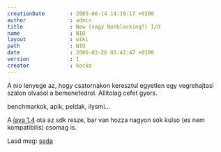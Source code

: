 ```yaml
---
creationDate        : 2005-06-14 14:19:17 +0200 
author              : admin 
title               : New (vagy Nonblocking?) I/O 
name                : NIO 
layout              : wiki 
path                : NIO 
date                : 2006-03-26 01:42:47 +0100 
version             : 1 
creator             : kocka 
---
```

A nio lenyege az, hogy csatornakon keresztul egyetlen egy vegrehajtasi szalon olvasol a bemenetedrol. Allitolag cefet gyors.

benchmarkok, apik, peldak, ilysmi...

A [java 1.4](java%201.4.html) ota az sdk resze, bar van hozza nagyon sok kulso (es nem kompatibilis) csomag is.

Lasd meg: [seda](SEDA.html)
